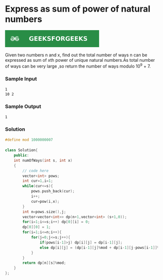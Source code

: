 # Express as sum of power of natural numbers

[![Problem Link](../assets/gfg.svg)](https://practice.geeksforgeeks.org/problems/express-as-sum-of-power-of-natural-numbers5647/1#)

Given two numbers n and x, find out the total number of ways n can be expressed as sum of xth power of unique natural numbers.As total number of ways can be very large ,so return the number of ways modulo 10<sup>9</sup> + 7.

### Sample Input
```
1
10 2
```

### Sample Output
```
1
```

### Solution
```cpp
#define mod 1000000007

class Solution{
    public:
    int numOfWays(int s, int x)
    {
        // code here
        vector<int> pows;
        int cur=1,i=1;
        while(cur<=s){
            pows.push_back(cur);
            i++;
            cur=pow(i,x);
        }
        int n=pows.size(),j;
        vector<vector<int>> dp(n+1,vector<int> (s+1,0));
        for(i=1;i<=s;i++) dp[0][i] = 0;
        dp[0][0] = 1;
        for(i=1;i<=n;i++){
            for(j=0;j<=s;j++){
                if(pows[i-1]>j) dp[i][j] = dp[i-1][j];
                else dp[i][j] = (dp[i-1][j]%mod + dp[i-1][j-pows[i-1]]%mod)%mod;
            }
        }
        return dp[n][s]%mod;
    }
};
```

